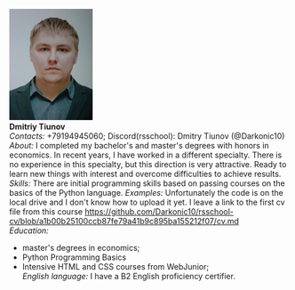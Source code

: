 ![My photo](assets/img/photo.jpeg)\
**Dmitriy Tiunov**\
*Contacts:* +79194945060; Discord(rsschool): Dmitry Tiunov (@Darkonic10)\
*About:* I completed my bachelor's and master's degrees with honors in economics. In recent years, I have worked in a different specialty. There is no experience in this specialty, but this direction is very attractive. Ready to learn new things with interest and overcome difficulties to achieve results.\
*Skills:* There are initial programming skills based on passing courses on the basics of the Python language.
*Examples:* Unfortunately the code is on the local drive and I don't know how to upload it yet. I leave a link to the first cv file from this course <https://github.com/Darkonic10/rsschool-cv/blob/a1b00b25100ccb87fe79a41b9c895ba155212f07/cv.md>\
*Education:* 
- master's degrees in economics; 
- Python Programming Basics
- Intensive HTML and CSS courses from WebJunior;\
*English language:* I have a B2 English proficiency certifier.
